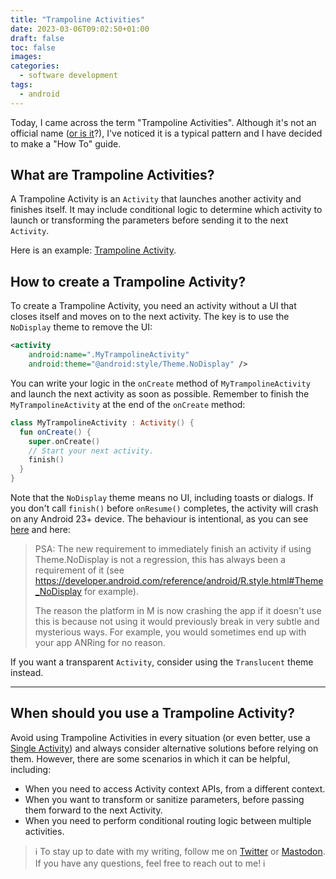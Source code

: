 ```yaml
---
title: "Trampoline Activities"
date: 2023-03-06T09:02:50+01:00
draft: false
toc: false
images:
categories:
  - software development
tags:
  - android
---
```


Today, I came across the term "Trampoline Activities". Although it's not an official name ([or is it](https://developer.android.com/about/versions/12/behavior-changes-12#notification-trampolines)?), I've noticed it is a typical pattern and I have decided to make a "How To" guide.

## What are Trampoline Activities?

A Trampoline Activity is an `Activity` that launches another activity and finishes itself. It may include conditional logic to determine which activity to launch or transforming the parameters before sending it to the next `Activity`.

Here is an example: [Trampoline Activity](https://android.googlesource.com/platform/packages/apps/ManagedProvisioning/+/b949b1f/src/com/android/managedprovisioning/TrampolineActivity.java).

## How to create a Trampoline Activity?

To create a Trampoline Activity, you need an activity without a UI that closes itself and moves on to the next activity. The key is to use the `NoDisplay` theme to remove the UI:

```xml
<activity
    android:name=".MyTrampolineActivity"
    android:theme="@android:style/Theme.NoDisplay" />
```

You can write your logic in the `onCreate` method of `MyTrampolineActivity` and launch the next activity as soon as possible. Remember to finish the `MyTrampolineActivity` at the end of the `onCreate` method:

```kotlin
class MyTrampolineActivity : Activity() {
  fun onCreate() {
    super.onCreate()
    // Start your next activity.
    finish()
  }
}
```

Note that the `NoDisplay` theme means no UI, including toasts or dialogs. If you don't call `finish()` before `onResume()` completes, the activity will crash on any Android 23+ device. The behaviour is intentional, as you can see [here](https://web.archive.org/web/20151116170752/https://code.google.com/p/android-developer-preview/issues/detail?id=2353) and here:

> PSA: The new requirement to immediately finish an activity if using Theme.NoDisplay is not a regression, this has always been a requirement of it (see https://developer.android.com/reference/android/R.style.html#Theme_NoDisplay for example).
>
> The reason the platform in M is now crashing the app if it doesn't use this is because not using it would previously break in very subtle and mysterious ways. For example, you would sometimes end up with your app ANRing for no reason.

If you want a transparent `Activity`, consider using the `Translucent` theme instead.

---

## When should you use a Trampoline Activity?

Avoid using Trampoline Activities in every situation (or even better, use a [Single Activity](https://www.youtube.com/watch?v=2k8x8V77CrU)) and always consider alternative solutions before relying on them. However, there are some scenarios in which it can be helpful, including:
* When you need to access Activity context APIs, from a different context.
* When you want to transform or sanitize parameters, before passing them forward to the next Activity.
* When you need to perform conditional routing logic between multiple activities.

> ℹ️ To stay up to date with my writing, follow me on [Twitter](https://twitter.com/marcellogalhard) or [Mastodon](http://androiddev.social/@mg). If you have any questions, feel free to reach out to me! ℹ️
